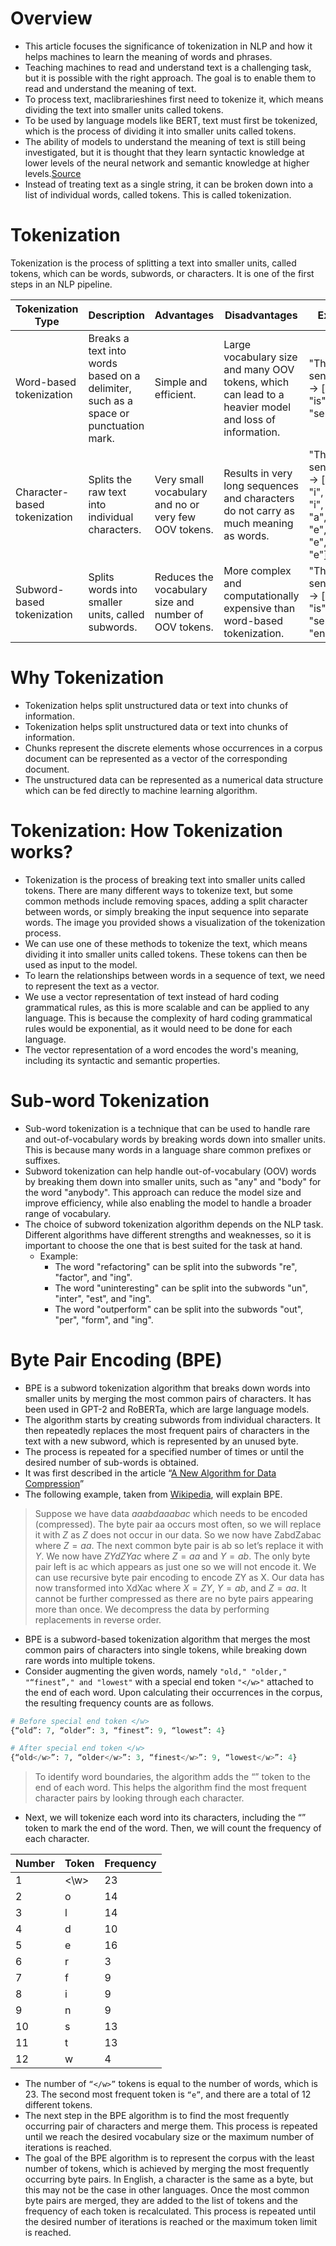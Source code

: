 # Overview
- This article focuses the significance of tokenization in NLP and how it helps machines to learn the meaning of words and phrases.
- Teaching machines to read and understand text is a challenging task, but it is possible with the right approach. The goal is to enable them to read and understand the meaning of text.
- To process text, maclibrarieshines first need to tokenize it, which means dividing the text into smaller units called tokens.
- To be used by language models like BERT, text must first be tokenized, which is the process of dividing it into smaller units called tokens.
- The ability of models to understand the meaning of text is still being investigated, but it is thought that they learn syntactic knowledge at lower levels of the neural network and semantic knowledge at higher levels.[Source](https://hal.inria.fr/hal-02131630/document)
- Instead of treating text as a single string, it can be broken down into a list of individual words, called tokens. This is called tokenization.

# Tokenization

Tokenization is the process of splitting a text into smaller units, called tokens, which can be words, subwords, or characters. It is one of the first steps in an NLP pipeline.

| Tokenization Type | Description | Advantages | Disadvantages | Example |
| ----------------- | ----------- | ----------- | ------------ | -------- |
| Word-based tokenization	| Breaks a text into words based on a delimiter, such as a space or punctuation mark.	| Simple and efficient.	| Large vocabulary size and many OOV tokens, which can lead to a heavier model and loss of information.	| "This is a sentence." → ["This", "is", "a", "sentence"].|
| Character-based tokenization	| Splits the raw text into individual characters.	| Very small vocabulary and no or very few OOV tokens.	| Results in very long sequences and characters do not carry as much meaning as words.	| "This is a sentence." → ["T", "h", "i", "s", " ", "i", "s", " ", "a", " ", "s", "e", "n", "t", "e", "n", "c", "e"]. |
| Subword-based tokenization | Splits words into smaller units, called subwords.	| Reduces the vocabulary size and number of OOV tokens.	| More complex and computationally expensive than word-based tokenization.	| "This is a sentence." → ["This", "is", "a", "sent", "enc", "e"]. |

# Why Tokenization
- Tokenization helps split unstructured data or text into chunks of information.
- Tokenization helps split unstructured data or text into chunks of information.
- Chunks represent the discrete elements whose occurrences in a corpus document can be represented as a vector of the corresponding document. 
- The unstructured data can be represented as a numerical data structure which can be fed directly to machine learning algorithm.

# Tokenization: How Tokenization works?
- Tokenization is the process of breaking text into smaller units called tokens. There are many different ways to tokenize text, but some common methods include removing spaces, adding a split character between words, or simply breaking the input sequence into separate words. The image you provided shows a visualization of the tokenization process. 
- We can use one of these methods to tokenize the text, which means dividing it into smaller units called tokens. These tokens can then be used as input to the model.
- To learn the relationships between words in a sequence of text, we need to represent the text as a vector.
- We use a vector representation of text instead of hard coding grammatical rules, as this is more scalable and can be applied to any language. This is because the complexity of hard coding grammatical rules would be exponential, as it would need to be done for each language.
- The vector representation of a word encodes the word's meaning, including its syntactic and semantic properties.


# Sub-word Tokenization
- Sub-word tokenization is a technique that can be used to handle rare and out-of-vocabulary words by breaking words down into smaller units. This is because many words in a language share common prefixes or suffixes.
- Subword tokenization can help handle out-of-vocabulary (OOV) words by breaking them down into smaller units, such as "any" and "body" for the word "anybody". This approach can reduce the model size and improve efficiency, while also enabling the model to handle a broader range of vocabulary.
- The choice of subword tokenization algorithm depends on the NLP task. Different algorithms have different strengths and weaknesses, so it is important to choose the one that is best suited for the task at hand.
    - Example: 
        - The word "refactoring" can be split into the subwords "re", "factor", and "ing".
        - The word "uninteresting" can be split into the subwords "un", "inter", "est", and "ing".
        - The word "outperform" can be split into the subwords "out", "per", "form", and "ing".

# Byte Pair Encoding (BPE)
- BPE is a subword tokenization algorithm that breaks down words into smaller units by merging the most common pairs of characters. It has been used in GPT-2 and RoBERTa, which are large language models.
- The algorithm starts by creating subwords from individual characters. It then repeatedly replaces the most frequent pairs of characters in the text with a new subword, which is represented by an unused byte.
- The process is repeated for a specified number of times or until the desired number of sub-words is obtained.
-  It was first described in the article “[A New Algorithm for Data Compression](https://www.derczynski.com/papers/archive/BPE_Gage.pdf)”
- The following example, taken from [Wikipedia](https://en.wikipedia.org/wiki/Byte_pair_encoding), will explain BPE.
> Suppose we have data $aaabdaaabac$ which needs to be encoded (compressed). The byte pair aa occurs most often, so we will replace it with $Z$ as $Z$ does not occur in our data. So we now have ZabdZabac where $Z = aa$. The next common byte pair is ab so let’s replace it with $Y$. We now have $ZYdZYac$ where $Z = aa$ and $Y = ab$. The only byte pair left is ac which appears as just one so we will not encode it. We can use recursive byte pair encoding to encode ZY as X. Our data has now transformed into XdXac where $X = ZY$, $Y = ab$, and $Z = aa$. It cannot be further compressed as there are no byte pairs appearing more than once. We decompress the data by performing replacements in reverse order.
- BPE is a subword-based tokenization algorithm that merges the most common pairs of characters into single tokens, while breaking down rare words into multiple tokens. 
- Consider augmenting the given words, namely `"old," "older," "“finest”," and "lowest"` with a special end token `"</w>"` attached to the end of each word. Upon calculating their occurrences in the corpus, the resulting frequency counts are as follows.

```python
# Before special end token </w>
{“old”: 7, “older”: 3, “finest”: 9, “lowest”: 4}

# After special end token </w>
{“old</w>”: 7, “older</w>”: 3, “finest</w>”: 9, “lowest</w>”: 4}
```
> To identify word boundaries, the algorithm adds the “</w>” token to the end of each word. This helps the algorithm find the most frequent character pairs by looking through each character.

- Next, we will tokenize each word into its characters, including the “</w>” token to mark the end of the word. Then, we will count the frequency of each character.

| Number | Token | Frequency |
| ------- | ----- | --------- |
| 1 | <\w> | 23 | 
| 2 | o | 14 | 
| 3 | l | 14 |
| 4 | d | 10 |
| 5 | e | 16 |
| 6 | r | 3 |
| 7 | f | 9 |
| 8 | i | 9 |
| 9 | n | 9 |
| 10 | s | 13 |
| 11 | t | 13 |
| 12 | w | 4 |

- The number of `“</w>”` tokens is equal to the number of words, which is 23. The second most frequent token is `“e”`, and there are a total of 12 different tokens.
- The next step in the BPE algorithm is to find the most frequently occurring pair of characters and merge them. This process is repeated until we reach the desired vocabulary size or the maximum number of iterations is reached.
- The goal of the BPE algorithm is to represent the corpus with the least number of tokens, which is achieved by merging the most frequently occurring byte pairs. In English, a character is the same as a byte, but this may not be the case in other languages. Once the most common byte pairs are merged, they are added to the list of tokens and the frequency of each token is recalculated. This process is repeated until the desired number of iterations is reached or the maximum token limit is reached.






